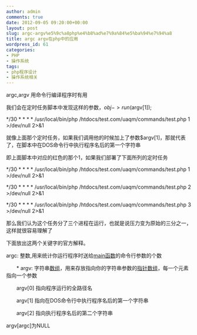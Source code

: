 ```yaml
---
author: admin
comments: true
date: 2012-09-05 09:20:00+00:00
layout: post
slug: argc-argv%e5%9c%a8php%e4%b8%ad%e7%9a%84%e5%ba%94%e7%94%a8
title: argc argv在php中的应用
wordpress_id: 61
categories:
- PHP
- 操作系统
tags:
- php程序设计
- 操作系统相关
---
```





argc,argv 用命令行编译程序时有用







我们会在定时任务脚本中发现这样的参数，$obj->run($argv[1]);




*/30 * * * * /usr/local/bin/php /htdocs/test.com/uaqm/commands/test.php
1 >/dev/null 2>&1




就像上面那个定时任务，如果我们调用他的时候加上了参数$argv[1]，那就代表了，在脚本中在DOS命令行中执行程序名后的第一个字符串




即上面脚本中对应的红色的那个1，如果我们部署了下面所列的定时任务




*/30 * * * * /usr/local/bin/php /htdocs/test.com/uaqm/commands/test.php
1 >/dev/null 2>&1




*/30 * * * * /usr/local/bin/php /htdocs/test.com/uaqm/commands/test.php 2 >/dev/null 2>&1




*/30 * * * * /usr/local/bin/php /htdocs/test.com/uaqm/commands/test.php 3 >/dev/null 2>&1




那么我们认为这个任务分了三个进程在运行，也就是说压力变为原始的三分之一，这样就很容易理解了




下面放出这两个关键字的官方解释。




argc: 整数,用来统计你运行程序时送给[main函数](http://baike.baidu.com/view/379148.htm)的命令行参数的个数








　　* argv: 字符串[数组](http://baike.baidu.com/view/209670.htm)，用来存放指向你的字符串参数的[指针数组](http://baike.baidu.com/view/2072881.htm)，每一个元素指向一个参数








　　argv[0] 指向程序运行的全路径名 







　　argv[1] 指向在DOS命令行中执行程序名后的第一个字符串 







　　argv[2] 指向执行程序名后的第二个字符串


argv[argc]为NULL


